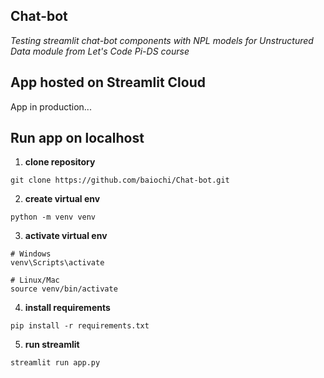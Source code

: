## Chat-bot

*Testing streamlit chat-bot components with NPL models for Unstructured Data module from Let's Code Pi-DS course*

## App hosted on Streamlit Cloud

App in production...

## Run app on localhost

1. **clone repository**  
```
git clone https://github.com/baiochi/Chat-bot.git
``` 
2. **create virtual env**  
```
python -m venv venv
```
3. **activate virtual env**   
```
# Windows
venv\Scripts\activate
```  
```
# Linux/Mac
source venv/bin/activate
```  
4. **install requirements**  
```
pip install -r requirements.txt
```  
5. **run streamlit**  
```
streamlit run app.py
```